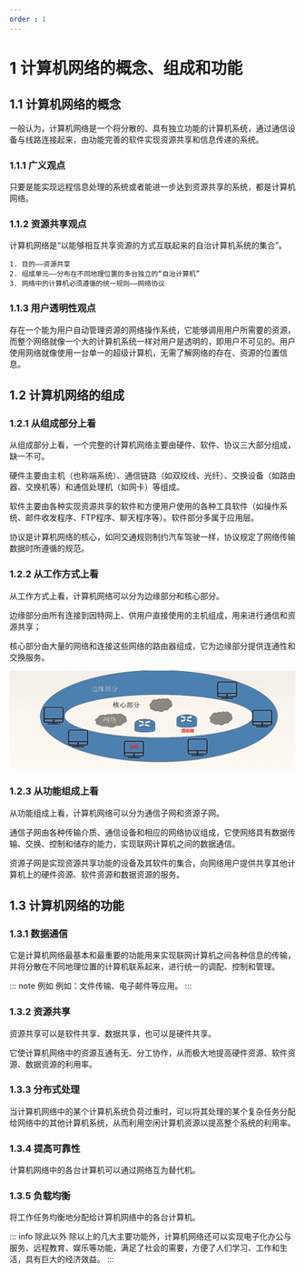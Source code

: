 ```yaml
---
order : 1
---
```


# 1 计算机网络的概念、组成和功能

## 1.1 计算机网络的概念

一般认为，计算机网络是一个将分散的、具有独立功能的计算机系统，通过通信设备与线路连接起来，由功能完善的软件实现资源共享和信息传递的系统。

### 1.1.1 广义观点

只要是能实现远程信息处理的系统或者能进一步达到资源共享的系统，都是计算机网络。

### 1.1.2 资源共享观点

计算机网络是“以能够相互共享资源的方式互联起来的自治计算机系统的集合”。

    1. 目的——资源共享
    2. 组成单元——分布在不同地理位置的多台独立的“自治计算机”
    3. 网络中的计算机必须遵循的统一规则——网络协议

### 1.1.3 用户透明性观点

存在一个能为用户自动管理资源的网络操作系统，它能够调用用户所需要的资源，而整个网络就像一个大的计算机系统一样对用户是透明的，即用户不可见的。用户使用网络就像使用一台单一的超级计算机，无需了解网络的存在、资源的位置信息。

## 1.2 计算机网络的组成

### 1.2.1 从组成部分上看
从组成部分上看，一个完整的计算机网络主要由硬件、软件、协议三大部分组成，缺一不可。

硬件主要由主机（也称端系统）、通信链路（如双绞线、光纤）、交换设备（如路由器、交换机等）和通信处理机（如网卡）等组成。

软件主要由各种实现资源共享的软件和方便用户使用的各种工具软件（如操作系统、邮件收发程序、FTP程序、聊天程序等）。软件部分多属于应用层。

协议是计算机网络的核心，如同交通规则制约汽车驾驶一样，协议规定了网络传输数据时所遵循的规范。

### 1.2.2 从工作方式上看

从工作方式上看，计算机网络可以分为边缘部分和核心部分。

边缘部分由所有连接到因特网上、供用户直接使用的主机组成，用来进行通信和资源共享；

核心部分由大量的网络和连接这些网络的路由器组成，它为边缘部分提供连通性和交换服务。

![边缘部分和核心部分](../../../../assets/cn-notion/2023-04-17-20-47-05.png)
### 1.2.3 从功能组成上看

从功能组成上看，计算机网络可以分为通信子网和资源子网。

通信子网由各种传输介质、通信设备和相应的网络协议组成，它使网络具有数据传输、交换、控制和储存的能力，实现联网计算机之间的数据通信。

资源子网是实现资源共享功能的设备及其软件的集合，向网络用户提供共享其他计算机上的硬件资源、软件资源和数据资源的服务。

## 1.3 计算机网络的功能

### 1.3.1 数据通信

它是计算机网络最基本和最重要的功能用来实现联网计算机之间各种信息的传输，并将分散在不同地理位置的计算机联系起来，进行统一的调配、控制和管理。

::: note 例如
例如：文件传输、电子邮件等应用。
:::
### 1.3.2 资源共享

资源共享可以是软件共享、数据共享，也可以是硬件共享。

它使计算机网络中的资源互通有无、分工协作，从而极大地提高硬件资源、软件资源、数据资源的利用率。
### 1.3.3 分布式处理

当计算机网络中的某个计算机系统负荷过重时，可以将其处理的某个复杂任务分配给网络中的其他计算机系统，从而利用空闲计算机资源以提高整个系统的利用率。

### 1.3.4 提高可靠性

计算机网络中的各台计算机可以通过网络互为替代机。

### 1.3.5 负载均衡

将工作任务均衡地分配给计算机网络中的各台计算机。

::: info 除此以外
除以上的几大主要功能外，计算机网络还可以实现电子化办公与服务、远程教育、娱乐等功能，满足了社会的需要，方便了人们学习、工作和生活，具有巨大的经济效益。
:::